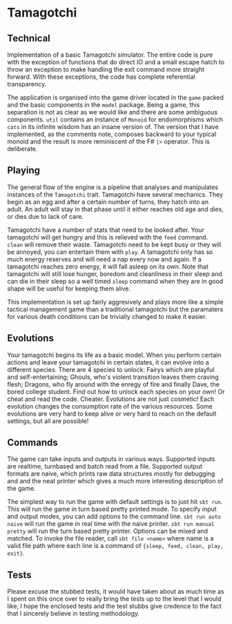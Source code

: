 # Tamagotchi

## Technical
Implementation of a basic Tamagotchi simulator. The entire code is pure with the exception of functions that do direct
IO and a small escape hatch to throw an exception to make handling the exit command more straight forward.
With these exceptions, the code has complete referential transparency.

The application is organised into the game driver located in the `game` packed and the basic components in the `model` package. Being a game, this separation is not as clear as we would like and there are some ambiguous components.
`util` contains an instance of `Monoid` for endomorphisms which `cats` in its infinite wisdom has an insane version of. The version
that I have implemented, as the comments note, composes backward to your typical monoid and the result is more reminiscent of the
F# `|>` operator. This is deliberate.

## Playing
The general flow of the engine is a pipeline that analyses and manipulates instances of the `Tamagotchi` trait. Tamagotchi
have several mechanics. They begin as an egg and after a certain number of turns, they hatch into an adult. An adult will stay
in that phase until it either reaches old age and dies, or dies due to lack of care.

Tamagotchi have a number of stats that need
to be looked after. Your tamagotchi will get hungry and this is relieved with the `feed` command. `clean` will remove their waste.
Tamagotchi need to be kept busy or they will be annoyed, you can entertain them with `play`. A tamagotchi only has so much energy
reserves and will need a nap every now and again. If a tamagotchi reaches zero energy, it will fall asleep on its own.  Note that tamagotchi will
still lose hunger, boredom and cleanliness in their sleep and can die in their sleep so a well timed `sleep` command when they
are in good shape will be useful for keeping them alive.

This implementation is set up fairly aggresively and plays more like a simple tactical management game than a traditional tamagotchi
but the paramaters for various death conditions can be trivially changed to make it easier.

## Evolutions
Your tamagotchi begins its life as a basic model. When you perform certain actions and leave your tamagotchi in certain states,
it can evolve into a different species. There are 4 species to unlock: Fairys which are playful and self-entertaining; Ghouls, who's violent
transition leaves them craving flesh; Dragons, who fly around with the enregy of fire and finally Dave, the bored college student.
Find out how to unlock each species on your own! Or cheat and read the code. Cheater. Evolutions are not just cosmetic! Each evolution changes the consumption rate of the various resources. Some evolutions are very hard to keep alive or very hard to reach on the default settings, but all are possible!

## Commands
The game can take inputs and outputs in various ways. Supported inputs are realtime, turnbased and batch read from a file. Supported output
formats are naive, which prints raw data structures mostly for debugging and and the neat printer which gives a much more interesting
description of the game.

The simplest way to run the game with default settings is to just hit `sbt run`. This will run the game in turn based pretty printed mode.
To specify input and output modes, you can add options to the command line. `sbt run auto naive` will run the game in real time with
the naive printer. `sbt run manual pretty` will run the turn based pretty printer. Options can be mixed and matched. To invoke the
file reader, call `sbt file <name>` where name is a valid file path where each line is a command of `{sleep, feed, clean, play, exit}`.

## Tests
Please excuse the stubbed tests, it would have taken about as much time as I spent on this once over to really bring the tests up to the level that
I would like, I hope the enclosed tests and the test stubbs give credence to the fact that I sincerely believe in testing
methodology.
